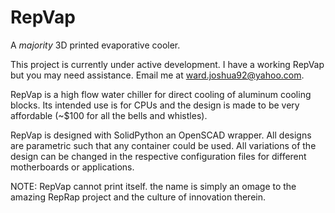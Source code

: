 # RepVap
A *majority* 3D printed evaporative cooler.

This project is currently under active development. I have a working RepVap but you may need assistance.
Email me at ward.joshua92@yahoo.com.

RepVap is a high flow water chiller for direct cooling of aluminum cooling blocks. Its intended use is for 
CPUs and the design is made to be very affordable (~$100 for all the bells and whistles).

RepVap is designed with SolidPython an OpenSCAD wrapper. All designs are parametric such that any container 
could be used. All variations of the design can be changed in the respective configuration files for different 
motherboards or applications.



NOTE: RepVap cannot print itself. the name is simply an omage to the amazing RepRap project and the culture of 
      innovation therein.
